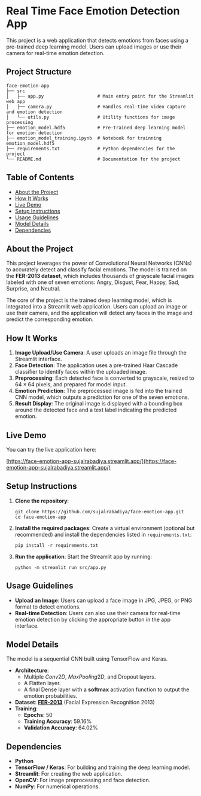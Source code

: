 # Real Time Face Emotion Detection App

This project is a web application that detects emotions from faces using a pre-trained deep learning model. Users can upload images or use their camera for real-time emotion detection.

## Project Structure

```
face-emotion-app
├── src
│   ├── app.py                    # Main entry point for the Streamlit web app
│   ├── camera.py                 # Handles real-time video capture and emotion detection
│   └── utils.py                  # Utility functions for image processing
├── emotion_model.hdf5            # Pre-trained deep learning model for emotion detection
├── emotion_model_training.ipynb  # Notebook for trainning emotion_model.hdf5
├── requirements.txt              # Python dependencies for the project
└── README.md                     # Documentation for the project
```

## Table of Contents
- [About the Project](#about-the-project)
- [How It Works](#how-it-works)
- [Live Demo](#live-demo)
- [Setup Instructions](#setup-instructions)
- [Usage Guidelines](#usage-guidelines)
- [Model Details](#model-details)
- [Dependencies](#dependencies)

## About the Project

This project leverages the power of Convolutional Neural Networks (CNNs) to accurately detect and classify facial emotions. The model is trained on the **FER-2013 dataset**, which includes thousands of grayscale facial images labeled with one of seven emotions: Angry, Disgust, Fear, Happy, Sad, Surprise, and Neutral.

The core of the project is the trained deep learning model, which is integrated into a Streamlit web application. Users can upload an image or use their camera, and the application will detect any faces in the image and predict the corresponding emotion.

## How It Works

1.  **Image Upload/Use Camera**: A user uploads an image file through the Streamlit interface.
2.  **Face Detection**: The application uses a pre-trained Haar Cascade classifier to identify faces within the uploaded image.
3.  **Preprocessing**: Each detected face is converted to grayscale, resized to $64 \times 64$ pixels, and prepared for model input.
4.  **Emotion Prediction**: The preprocessed image is fed into the trained CNN model, which outputs a prediction for one of the seven emotions.
5.  **Result Display**: The original image is displayed with a bounding box around the detected face and a text label indicating the predicted emotion.

## Live Demo

You can try the live application here:

[https://face-emotion-app-sujalrabadiya.streamlit.app/](https://face-emotion-app-sujalrabadiya.streamlit.app/)

## Setup Instructions

1. **Clone the repository**:
   ```
   git clone https://github.com/sujalrabadiya/face-emotion-app.git
   cd face-emotion-app
   ```

2. **Install the required packages**:
   Create a virtual environment (optional but recommended) and install the dependencies listed in `requirements.txt`:
   ```
   pip install -r requirements.txt
   ```

3. **Run the application**:
   Start the Streamlit app by running:
   ```
   python -m streamlit run src/app.py
   ```

## Usage Guidelines

- **Upload an Image**: Users can upload a face image in JPG, JPEG, or PNG format to detect emotions.
- **Real-time Detection**: Users can also use their camera for real-time emotion detection by clicking the appropriate button in the app interface.

## Model Details

The model is a sequential CNN built using TensorFlow and Keras.

  - **Architecture**:
      - Multiple $Conv2D$, $MaxPooling2D$, and Dropout layers.
      - A Flatten layer.
      - A final Dense layer with a **softmax** activation function to output the emotion probabilities.
  - **Dataset**: **[FER-2013](https://www.kaggle.com/datasets/msambare/fer2013)** (Facial Expression Recognition 2013)
  - **Training**:
      - **Epochs**: 50
      - **Training Accuracy**: 59.16%
      - **Validation Accuracy**: 64.02%

## Dependencies

  - **Python**
  - **TensorFlow / Keras**: For building and training the deep learning model.
  - **Streamlit**: For creating the web application.
  - **OpenCV**: For image preprocessing and face detection.
  - **NumPy**: For numerical operations.

<!-- end list -->
